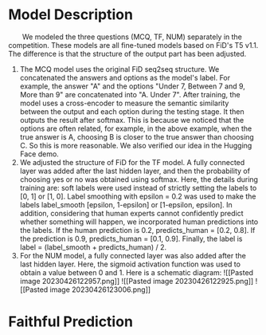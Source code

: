 # Model Description
&emsp;&emsp;We modeled the three questions (MCQ, TF, NUM) separately in the competition. These models are all fine-tuned models based on FiD's T5 v1.1. The difference is that the structure of the output part has been adjusted.
1. The MCQ model uses the original FiD seq2seq structure. We concatenated the answers and options as the model's label. For example, the answer "A" and the options "Under 7, Between 7 and 9, More than 9" are concatenated into "A. Under 7". After training, the model uses a cross-encoder to measure the semantic similarity between the output and each option during the testing stage. It then outputs the result after softmax. This is because we noticed that the options are often related, for example, in the above example, when the true answer is A, choosing B is closer to the true answer than choosing C. So this is more reasonable. We also verified our idea in the Hugging Face demo.
2. We adjusted the structure of FiD for the TF model. A fully connected layer was added after the last hidden layer, and then the probability of choosing yes or no was obtained using softmax. Here, the details during training are: soft labels were used instead of strictly setting the labels to [0, 1] or [1, 0]. Label smoothing with epsilon = 0.2 was used to make the labels label_smooth [epsilon, 1-epsilon] or [1-epsilon, epsilon]. In addition, considering that human experts cannot confidently predict whether something will happen, we incorporated human predictions into the labels. If the human prediction is 0.2, predicts_human = [0.2, 0.8]. If the prediction is 0.9, predicts_human = [0.1, 0.9]. Finally, the label is label = (label_smooth + predicts_human) / 2.
3. For the NUM model, a fully connected layer was also added after the last hidden layer. Here, the sigmoid activation function was used to obtain a value between 0 and 1.
Here is a schematic diagram:
![[Pasted image 20230426122957.png]]
![[Pasted image 20230426122925.png]]
![[Pasted image 20230426123006.png]]

# Faithful Prediction
